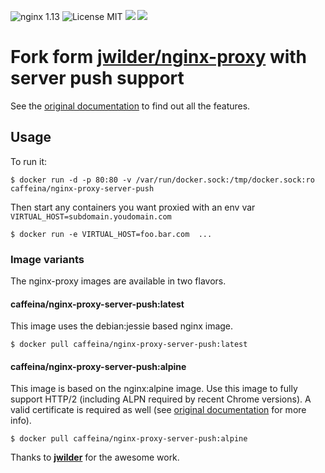 ![nginx 1.13](https://img.shields.io/badge/nginx-1.13-brightgreen.svg) ![License MIT](https://img.shields.io/badge/license-MIT-blue.svg) [![](https://img.shields.io/docker/stars/caffeina/nginx-proxy-server-push.svg)](https://hub.docker.com/r/caffeina/nginx-proxy-server-push 'DockerHub') [![](https://img.shields.io/docker/pulls/caffeina/nginx-proxy-server-push.svg)](https://hub.docker.com/r/caffeina/nginx-proxy-server-push 'DockerHub')

# Fork form [jwilder/nginx-proxy](https://github.com/jwilder/nginx-proxy) with server push support

See the [original documentation](https://github.com/jwilder/nginx-proxy/blob/9521593cbc5acd95901c348f3c20edb99cbdff08/README.md) to find out all the features.

## Usage

To run it:

    $ docker run -d -p 80:80 -v /var/run/docker.sock:/tmp/docker.sock:ro caffeina/nginx-proxy-server-push

Then start any containers you want proxied with an env var `VIRTUAL_HOST=subdomain.youdomain.com`

    $ docker run -e VIRTUAL_HOST=foo.bar.com  ...

### Image variants

The nginx-proxy images are available in two flavors.

#### caffeina/nginx-proxy-server-push:latest

This image uses the debian:jessie based nginx image.

    $ docker pull caffeina/nginx-proxy-server-push:latest

#### caffeina/nginx-proxy-server-push:alpine

This image is based on the nginx:alpine image. Use this image to fully support HTTP/2 (including ALPN required by recent Chrome versions). A valid certificate is required as well (see [original documentation](https://github.com/jwilder/nginx-proxy/blob/9521593cbc5acd95901c348f3c20edb99cbdff08/README.md) for more info).

    $ docker pull caffeina/nginx-proxy-server-push:alpine

Thanks to **[jwilder](https://github.com/jwilder/)** for the awesome work.